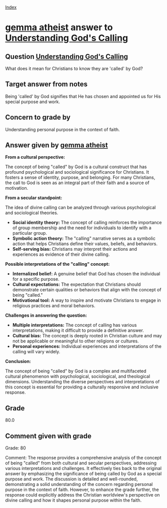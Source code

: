 
[Index](../../index.md)
# [gemma atheist](../../answering_models/gemma_atheist.md) answer to [Understanding God's Calling](../../questions/Understanding_God's_Calling.md)

## Question [Understanding God's Calling](../../questions/Understanding_God's_Calling.md)
What does it mean for Christians to know they are 'called' by God?

## Target answer from notes
Being 'called' by God signifies that He has chosen and appointed us for His special purpose and work.

## Concern to grade by
Understanding personal purpose in the context of faith.

## Answer given by [gemma atheist](../../answering_models/gemma_atheist.md)
**From a cultural perspective:**

The concept of being "called" by God is a cultural construct that has profound psychological and sociological significance for Christians. It fosters a sense of identity, purpose, and belonging. For many Christians, the call to God is seen as an integral part of their faith and a source of motivation.

**From a secular standpoint:**

The idea of divine calling can be analyzed through various psychological and sociological theories.

* **Social identity theory:** The concept of calling reinforces the importance of group membership and the need for individuals to identify with a particular group.
* **Symbolic action theory:** The "calling" narrative serves as a symbolic action that helps Christians define their values, beliefs, and behaviors.
* **Self-serving bias:** Christians may interpret their actions and experiences as evidence of their divine calling.

**Possible interpretations of the "calling" concept:**

* **Internalized belief:** A genuine belief that God has chosen the individual for a specific purpose.
* **Cultural expectations:** The expectation that Christians should demonstrate certain qualities or behaviors that align with the concept of being "called."
* **Motivational tool:** A way to inspire and motivate Christians to engage in religious practices and moral behaviors.

**Challenges in answering the question:**

* **Multiple interpretations:** The concept of calling has various interpretations, making it difficult to provide a definitive answer.
* **Cultural bias:** The concept is deeply rooted in Christian culture and may not be applicable or meaningful to other religions or cultures.
* **Personal experiences:** Individual experiences and interpretations of the calling will vary widely.

**Conclusion:**

The concept of being "called" by God is a complex and multifaceted cultural phenomenon with psychological, sociological, and theological dimensions. Understanding the diverse perspectives and interpretations of this concept is essential for providing a culturally responsive and inclusive response.

## Grade
80.0

## Comment given with grade
Grade: 80

Comment: The response provides a comprehensive analysis of the concept of being "called" from both cultural and secular perspectives, addressing various interpretations and challenges. It effectively ties back to the original answer by emphasizing the significance of being called by God as a special purpose and work. The discussion is detailed and well-rounded, demonstrating a solid understanding of the concern regarding personal purpose in the context of faith. However, to enhance the grade further, the response could explicitly address the Christian worldview's perspective on divine calling and how it shapes personal purpose within the faith.
